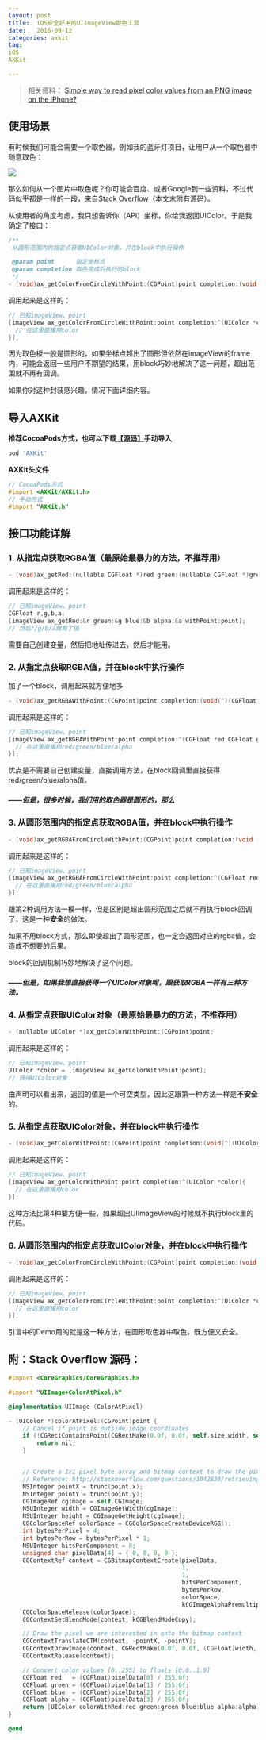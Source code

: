 ```yaml
---
layout: post
title:  iOS安全好用的UIImageView取色工具
date:   2016-09-12
categories: axkit
tag:
iOS
AXKit

---
```




> 相关资料：
> [Simple way to read pixel color values from an PNG image on the iPhone?](http://stackoverflow.com/questions/3773245/simple-way-to-read-pixel-color-values-from-an-png-image-on-the-iphone)

## 使用场景

有时候我们可能会需要一个取色器，例如我的蓝牙灯项目，让用户从一个取色器中随意取色：

![](https://github.com/AesirTitan/UIImageView-GetColor/raw/master/Resources/2016-05-20%2021_00_39.gif")

那么如何从一个图片中取色呢？你可能会百度、或者Google到一些资料，不过代码似乎都是一样的一段，来自[Stack Overflow](http://stackoverflow.com/questions/3773245/simple-way-to-read-pixel-color-values-from-an-png-image-on-the-iphone)（本文末附有源码）。

从使用者的角度考虑，我只想告诉你（API）坐标，你给我返回UIColor。于是我确定了接口：

```objective-c
/**
 从圆形范围内的指定点获取UIColor对象，并在block中执行操作

 @param point      指定坐标点
 @param completion 取色完成后执行的block
 */
- (void)ax_getColorFromCircleWithPoint:(CGPoint)point completion:(void (^)(UIColor *color))completion;
```

调用起来是这样的：

```objective-c
// 已知imageView、point
[imageView ax_getColorFromCircleWithPoint:point completion:^(UIColor *color){
  // 在这里直接用color
}];
```

因为取色板一般是圆形的，如果坐标点超出了圆形但依然在imageView的frame内，可能会返回一些用户不期望的结果，用block巧妙地解决了这一问题，超出范围就不再有回调。

如果你对这种封装感兴趣，情况下面详细内容。



## 导入AXKit 

**推荐CocoaPods方式，也可以下载[【源码】](https://github.com/xaoxuu/AXKit)手动导入**

```ruby
pod 'AXKit'
```

**AXKit头文件**

```objective-c
// CocoaPods方式
#import <AXKit/AXKit.h>
// 手动方式
#import "AXKit.h"
```



## 接口功能详解

### 1. 从指定点获取RGBA值（最原始最暴力的方法，不推荐用）

```objective-c
- (void)ax_getRed:(nullable CGFloat *)red green:(nullable CGFloat *)green blue:(nullable CGFloat *)blue alpha:(nullable CGFloat *)alpha withPoint:(CGPoint)point;
```

调用起来是这样的：

```objective-c
// 已知imageView、point
CGFloat r,g,b,a;
[imageView ax_getRed:&r green:&g blue:&b alpha:&a withPoint:point];
// 然后r/g/b/a就有了值
```

需要自己创建变量，然后把地址传进去，然后才能用。

### 2. 从指定点获取RGBA值，并在block中执行操作

加了一个block，调用起来就方便地多

```objective-c
- (void)ax_getRGBAWithPoint:(CGPoint)point completion:(void(^)(CGFloat red,CGFloat green,CGFloat blue,CGFloat alpha))completion;
```

调用起来是这样的：

```objective-c
// 已知imageView、point
[imageView ax_getRGBAWithPoint:point completion:^(CGFloat red,CGFloat green,CGFloat blue,CGFloat alpha){
  // 在这里直接用red/green/blue/alpha
}];
```

优点是不需要自己创建变量，直接调用方法，在block回调里直接获得red/green/blue/alpha值。



##### ——但是，很多时候，我们用的取色器是圆形的，那么



### 3. 从圆形范围内的指定点获取RGBA值，并在block中执行操作

```objective-c
- (void)ax_getRGBAFromCircleWithPoint:(CGPoint)point completion:(void (^)(CGFloat red,CGFloat green,CGFloat blue,CGFloat alpha))completion;
```

调用起来是这样的：

```objective-c
// 已知imageView、point
[imageView ax_getRGBAFromCircleWithPoint:point completion:^(CGFloat red,CGFloat green,CGFloat blue,CGFloat alpha){
  // 在这里直接用red/green/blue/alpha
}];
```

跟第2种调用方法一模一样，但是区别是超出圆形范围之后就不再执行block回调了，这是一种**安全**的做法。

如果不用block方式，那么即使超出了圆形范围，也一定会返回对应的rgba值，会造成不想要的后果。

block的回调机制巧妙地解决了这个问题。



##### ——但是，如果我想直接获得一个UIColor对象呢，跟获取RGBA一样有三种方法。



### 4. 从指定点获取UIColor对象（最原始最暴力的方法，不推荐用）

```objective-c
- (nullable UIColor *)ax_getColorWithPoint:(CGPoint)point;
```

调用起来是这样的：

```objective-c
// 已知imageView、point
UIColor *color = [imageView ax_getColorWithPoint:point];
// 获得UIColor对象
```

由声明可以看出来，返回的值是一个可空类型，因此这跟第一种方法一样是**不安全**的。



### 5. 从指定点获取UIColor对象，并在block中执行操作

```objective-c
- (void)ax_getColorWithPoint:(CGPoint)point completion:(void(^)(UIColor *color))completion;
```

调用起来是这样的：

```objective-c
// 已知imageView、point
[imageView ax_getColorWithPoint:point completion:^(UIColor *color){
  // 在这里直接用color
}];
```

这种方法比第4种要方便一些，如果超出UIImageView的时候就不执行block里的代码。



### 6. 从圆形范围内的指定点获取UIColor对象，并在block中执行操作

```objective-c
- (void)ax_getColorFromCircleWithPoint:(CGPoint)point completion:(void (^)(UIColor *color))completion;
```

调用起来是这样的：

```objective-c
// 已知imageView、point
[imageView ax_getColorFromCircleWithPoint:point completion:^(UIColor *color){
  // 在这里直接用color
}];
```

引言中的Demo用的就是这一种方法，在圆形取色器中取色，既方便又安全。







## 附：Stack Overflow 源码：

```objective-c
#import <CoreGraphics/CoreGraphics.h>

#import "UIImage+ColorAtPixel.h"

@implementation UIImage (ColorAtPixel)

- (UIColor *)colorAtPixel:(CGPoint)point {
    // Cancel if point is outside image coordinates
    if (!CGRectContainsPoint(CGRectMake(0.0f, 0.0f, self.size.width, self.size.height), point)) {
        return nil;
    }


    // Create a 1x1 pixel byte array and bitmap context to draw the pixel into.
    // Reference: http://stackoverflow.com/questions/1042830/retrieving-a-pixel-alpha-value-for-a-uiimage
    NSInteger pointX = trunc(point.x);
    NSInteger pointY = trunc(point.y);
    CGImageRef cgImage = self.CGImage;
    NSUInteger width = CGImageGetWidth(cgImage);
    NSUInteger height = CGImageGetHeight(cgImage);
    CGColorSpaceRef colorSpace = CGColorSpaceCreateDeviceRGB();
    int bytesPerPixel = 4;
    int bytesPerRow = bytesPerPixel * 1;
    NSUInteger bitsPerComponent = 8;
    unsigned char pixelData[4] = { 0, 0, 0, 0 };
    CGContextRef context = CGBitmapContextCreate(pixelData,
                                                 1,
                                                 1,
                                                 bitsPerComponent,
                                                 bytesPerRow,
                                                 colorSpace,
                                                 kCGImageAlphaPremultipliedLast | kCGBitmapByteOrder32Big);
    CGColorSpaceRelease(colorSpace);
    CGContextSetBlendMode(context, kCGBlendModeCopy);

    // Draw the pixel we are interested in onto the bitmap context
    CGContextTranslateCTM(context, -pointX, -pointY);
    CGContextDrawImage(context, CGRectMake(0.0f, 0.0f, (CGFloat)width, (CGFloat)height), cgImage);
    CGContextRelease(context);

    // Convert color values [0..255] to floats [0.0..1.0]
    CGFloat red   = (CGFloat)pixelData[0] / 255.0f;
    CGFloat green = (CGFloat)pixelData[1] / 255.0f;
    CGFloat blue  = (CGFloat)pixelData[2] / 255.0f;
    CGFloat alpha = (CGFloat)pixelData[3] / 255.0f;
    return [UIColor colorWithRed:red green:green blue:blue alpha:alpha];
}

@end
```
